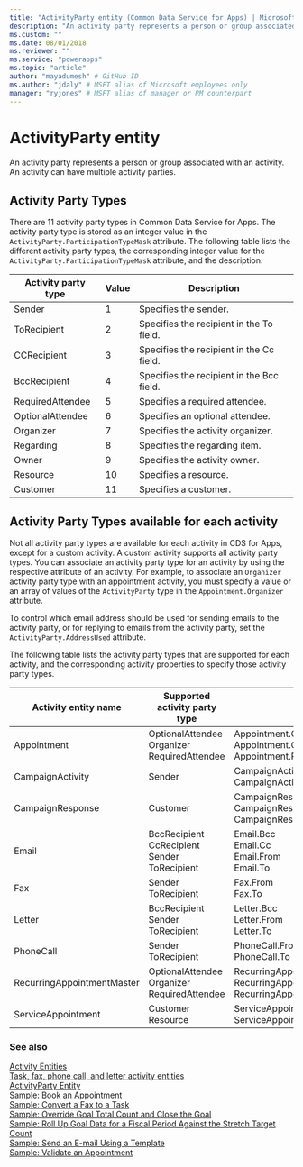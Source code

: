 ```yaml
---
title: "ActivityParty entity (Common Data Service for Apps) | Microsoft Docs" # Intent and product brand in a unique string of 43-59 chars including spaces
description: "An activity party represents a person or group associated with an activity. An activity can have multiple activity parties"
ms.custom: ""
ms.date: 08/01/2018
ms.reviewer: ""
ms.service: "powerapps"
ms.topic: "article"
author: "mayadumesh" # GitHub ID
ms.author: "jdaly" # MSFT alias of Microsoft employees only
manager: "ryjones" # MSFT alias of manager or PM counterpart
---
```

# ActivityParty entity

An activity party represents a person or group associated with an activity. An activity can have multiple activity parties.  
  
<a name="ActivityPartyTypes"></a>   

## Activity Party Types  

 There are 11 activity party types in Common Data Service for Apps. The activity party type is stored as an integer value in the `ActivityParty.ParticipationTypeMask` attribute. The following table lists the different activity party types, the corresponding integer value for the `ActivityParty.ParticipationTypeMask` attribute, and the description.  
  
|Activity party type|Value|Description|  
|-------------------------|-----------|-----------------|  
|Sender|1|Specifies the sender.|  
|ToRecipient|2|Specifies the recipient in the To field.|  
|CCRecipient|3|Specifies the recipient in the Cc field.|  
|BccRecipient|4|Specifies the recipient in the Bcc field.|  
|RequiredAttendee|5|Specifies a required attendee.|  
|OptionalAttendee|6|Specifies an optional attendee.|  
|Organizer|7|Specifies the activity organizer.|  
|Regarding|8|Specifies the regarding item.|  
|Owner|9|Specifies the activity owner.|  
|Resource|10|Specifies a resource.|  
|Customer|11|Specifies a customer.|  
  
<a name="SupportedActivityPartyTypes"></a>   
## Activity Party Types available for each activity  
 Not all activity party types are available for each activity in CDS for Apps, except for a custom activity. A custom activity supports all activity party types. You can associate an activity party type for an activity by using the respective attribute of an activity. For example, to associate an `Organizer` activity party type with an appointment activity, you must specify a value or an array of values of the `ActivityParty` type in the `Appointment.Organizer` attribute.  
  
 To control which email address should be used for sending emails to the activity party, or for replying to emails from the activity party, set the `ActivityParty.AddressUsed` attribute.  
  
 The following table lists the activity party types that are supported for each activity, and the corresponding activity properties to specify those activity party types.  
  
|Activity entity name|Supported activity party type|Activity attribute|  
|--------------------------|-----------------------------------|------------------------|  
|Appointment|OptionalAttendee<br />Organizer<br />RequiredAttendee|Appointment.OptionalAttendees<br />Appointment.Organizer<br />Appointment.RequiredAttendees|  
|CampaignActivity|Sender|CampaignActivity.Partners<br />CampaignActivity.From|  
|CampaignResponse|Customer|CampaignResponse.Customer<br />CampaignResponse.Partner<br />CampaignResponse.From|  
|Email|BccRecipient<br />CcRecipient<br />Sender<br />ToRecipient|Email.Bcc<br />Email.Cc<br />Email.From<br />Email.To|  
|Fax|Sender<br />ToRecipient|Fax.From<br />Fax.To|  
|Letter|BccRecipient<br />Sender<br />ToRecipient|Letter.Bcc<br />Letter.From<br />Letter.To|  
|PhoneCall|Sender<br />ToRecipient|PhoneCall.From<br />PhoneCall.To|  
|RecurringAppointmentMaster|OptionalAttendee<br />Organizer<br />RequiredAttendee|RecurringAppointmentMaster.OptionalAttendees<br />RecurringAppointmentMaster.Organizer<br />RecurringAppointmentMaster.RequiredAttendees|  
|ServiceAppointment|Customer<br />Resource|ServiceAppointment.Customers<br />ServiceAppointment.Resources|  
  
### See also  
 [Activity Entities](activity-entities.md)   
 [Task, fax, phone call, and letter activity entities](task-fax-phone-call-letter-activity-entities.md)   
 [ActivityParty Entity](reference/entities/activityparty.md)   
 [Sample: Book an Appointment](/dynamics365/customer-engagement/developer/sample-book-appointment)<br>
 [Sample: Convert a Fax to a Task](/dynamics365/customer-engagement/developer/sample-convert-fax-task)   
 [Sample: Override Goal Total Count and Close the Goal](/dynamics365/customer-engagement/developer/sample-override-goal-total-count-close-goal)   
 [Sample: Roll Up Goal Data for a Fiscal Period Against the Stretch Target Count](/dynamics365/customer-engagement/developer/sample-rollup-goal-data-fiscal-period-stretch-target-count)   
 [Sample: Send an E-mail Using a Template](/dynamics365/customer-engagement/developer/sample-send-email-template)   
 [Sample: Validate an Appointment](/dynamics365/customer-engagement/developer/sample-validate-appointment)
